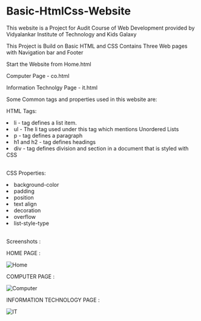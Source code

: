 # Basic-HtmlCss-Website
This website is a Project for Audit Course of Web Development provided by Vidyalankar Institute of Technology and  Kids Galaxy

This Project is Build on Basic HTML and CSS 
Contains Three Web pages with Navigation bar and Footer 

Start the Website from Home.html

Computer Page - co.html

Information Technolgy Page - it.html

Some Common tags and properties used in this website are:

HTML Tags:
<li>li - tag defines a list item.</li>
<li>ul - The li tag used under this tag which mentions Unordered Lists</li>
<li>p - tag defines a paragraph</li>
<li>h1 and h2 - tag defines headings</li>
<li>div - tag defines division and section in a document that is styled with CSS</li>
<br>

CSS Properties:  
<li>background-color</li>
<li>padding</li>
<li>position</li>
<li>text align</li> 
<li>decoration</li> 
<li>overflow</li>
<li>list-style-type</li>
<br>

Screenshots :


HOME PAGE :


![Home](https://user-images.githubusercontent.com/80825073/128835543-a16e6d6a-0b18-4907-82a0-0252ede6a286.JPG)

COMPUTER PAGE :


![Computer](https://user-images.githubusercontent.com/80825073/128835549-04d9fa1b-6486-423e-a4b7-d35b025160ab.JPG)

INFORMATION TECHNOLOGY PAGE :


![IT](https://user-images.githubusercontent.com/80825073/128835554-69a616d6-392b-4356-936c-6aaa5caf32ab.JPG)
